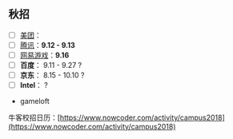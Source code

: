 
## 秋招
- [ ] [美团](http://campus.meituan.com)：
- [ ] [腾讯](http://join.qq.com/index.php)：**9.12 - 9.13**
- [ ] [网易游戏](http://game.campus.163.com/xiaoyuan/zhiwei/zaixian/jsl/2017/08/07/26593_699165.html#jobList)：**9.16**
- [ ] **百度**： 9.11 - 9.27 ?
- [ ] **京东**： 8.15 - 10.10 ?
- [ ] **Intel**： ?

* gameloft


牛客校招日历：[https://www.nowcoder.com/activity/campus2018](https://www.nowcoder.com/activity/campus2018)

